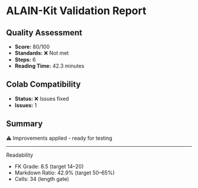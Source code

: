 # ALAIN-Kit Validation Report

## Quality Assessment
- **Score:** 80/100
- **Standards:** ❌ Not met
- **Steps:** 6
- **Reading Time:** 42.3 minutes

## Colab Compatibility
- **Status:** ❌ Issues fixed
- **Issues:** 1

## Summary
⚠️ Improvements applied - ready for testing

---
Readability
- FK Grade: 8.5 (target 14–20)
- Markdown Ratio: 42.9% (target 50–65%)
- Cells: 34 (length gate)
